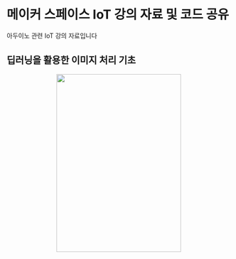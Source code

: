 # 메이커 스페이스 IoT 강의 자료 및 코드 공유

아두이노 관련 IoT 강의 자료입니다

<h2> 딥러닝을 활용한 이미지 처리 기초</h2>
<div align=center> 
  <img src="https://user-images.githubusercontent.com/39451858/209556483-252e8e7b-20b3-4277-820a-b53d87811d70.png"  width="280" height="400"/>
</div>

